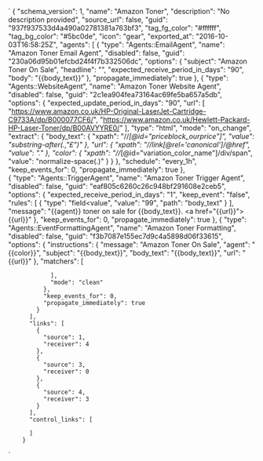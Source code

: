 `
    {
		  "schema_version": 1,
		  "name": "Amazon Toner",
		  "description": "No description provided",
		  "source_url": false,
		  "guid": "937f937533d4a490a02781381a763bf3",
		  "tag_fg_color": "#ffffff",
		  "tag_bg_color": "#5bc0de",
		  "icon": "gear",
		  "exported_at": "2016-10-03T16:58:25Z",
		  "agents": [
		    {
		      "type": "Agents::EmailAgent",
		      "name": "Amazon Toner Email Agent",
		      "disabled": false,
		      "guid": "230a06d95b01efcbd24f4f7b332506dc",
		      "options": {
		        "subject": "Amazon Toner On Sale",
		        "headline": "",
		        "expected_receive_period_in_days": "90",
		        "body": "{{body_text}}"
		      },
		      "propagate_immediately": true
		    },
		    {
		      "type": "Agents::WebsiteAgent",
		      "name": "Amazon Toner Website Agent",
		      "disabled": false,
		      "guid": "2c1ea904fea73164ac69fe5ba657a5db",
		      "options": {
		        "expected_update_period_in_days": "90",
		        "url": [
		          "https://www.amazon.co.uk/HP-Original-LaserJet-Cartridge-C9733A/dp/B000077CF6/",
		          "https://www.amazon.co.uk/Hewlett-Packard-HP-Laser-Toner/dp/B00AVYYRE0/"
		        ],
		        "type": "html",
		        "mode": "on_change",
		        "extract": {
		          "body_text": {
		            "xpath": "//*[@id=\"priceblock_ourprice\"]",
		            "value": "substring-after(.,\"£\")"
		          },
		          "url": {
		            "xpath": "//link[@rel='canonical']/@href",
		            "value": "."
		          },
		          "color": {
		            "xpath": "//*[@id=\"variation_color_name\"]/div/span",
		            "value": "normalize-space(.)"
		          }
		        }
		      },
		      "schedule": "every_1h",
		      "keep_events_for": 0,
		      "propagate_immediately": true
		    },		 
		    {
		      "type": "Agents::TriggerAgent",
		      "name": "Amazon Toner Trigger Agent",
		      "disabled": false,
		      "guid": "eaf805c6260c26c948bf291608e2ceb5",
		      "options": {
		        "expected_receive_period_in_days": "1",
		        "keep_event": "false",
		        "rules": [
		          {
		            "type": "field<value",
		            "value": "99",
		            "path": "body_text"
		          }
		        ],
		        "message": "{{agent}} toner on sale for {{body_text}}. <a href=\"{{url}}\">{{url}}</a>"
		      },
		      "keep_events_for": 0,
		      "propagate_immediately": true
		    },
		    {
		      "type": "Agents::EventFormattingAgent",
		      "name": "Amazon Toner Formatting",
		      "disabled": false,
		      "guid": "f3b7087e155ec7d9c4a5898d06f33615",
		      "options": {
		        "instructions": {
		          "message": "Amazon Toner On Sale",
		          "agent": "{{color}}",
		          "subject": "{{body_text}}",
		          "body_text": "{{body_text}}",
		          "url": "{{url}}"
		        },
		        "matchers": [

		        ],
		        "mode": "clean"
		      },
		      "keep_events_for": 0,
		      "propagate_immediately": true
		    }
		  ],
		  "links": [
		    {
		      "source": 1,
		      "receiver": 4
		    },
		    {
		      "source": 3,
		      "receiver": 0
		    },
		    {
		      "source": 4,
		      "receiver": 3
		    }
		  ],
		  "control_links": [

		  ]
		}
`